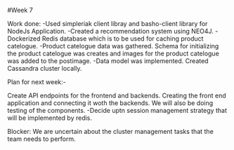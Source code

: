 #Week 7

Work done: -Used simpleriak client libray and basho-client library for NodeJs Application.
	   -Created a recommendation system using NEO4J. 
	   -Dockerized Redis database which is to be used for caching product catelogue. 
	   -Product catelogue data was gathered. Schema for initializing the product catelogue was creates and images for the product catelogue was added to the postimage.
	   -Data model was implemented. Created Cassandra cluster locally.

Plan for next week:-

Create API endpoints for the frontend and backends. Creating the front end application and connecting it woth the backends. We will also be doing testing of the components.
	-Decide uptn session management strategy that will be implemented by redis.

Blocker: We are uncertain about the cluster management tasks that the team needs to perform.
